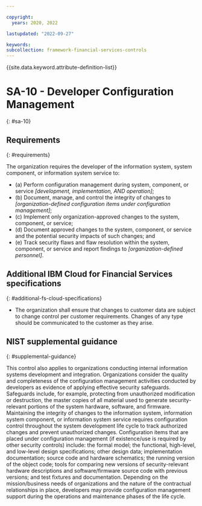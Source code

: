```yaml
---

copyright:
  years: 2020, 2022

lastupdated: "2022-09-27"

keywords: 
subcollection: framework-financial-services-controls
---
```


{{site.data.keyword.attribute-definition-list}}

         
# SA-10 - Developer Configuration Management
{: #sa-10}

## Requirements
{: #requirements}

The organization requires the developer of the information system, system component, or information system service to:

- (a) Perform configuration management during system, component, or service _[development, implementation, AND operation]_;
- (b) Document, manage, and control the integrity of changes to _[organization-defined configuration items under configuration management]_;
- (c) Implement only organization-approved changes to the system, component, or service;
- (d) Document approved changes to the system, component, or service and the potential security impacts of such changes; and
- (e) Track security flaws and flaw resolution within the system, component, or service and report findings to _[organization-defined personnel]_.

## Additional IBM Cloud for Financial Services specifications
{: #additional-fs-cloud-specifications}

- The organization shall ensure that changes to customer data are subject to change control per customer requirements.  Changes of any type should be communicated to the customer as they arise.

## NIST supplemental guidance
{: #supplemental-guidance}

This control also applies to organizations conducting internal information systems development and integration. Organizations consider the quality and completeness of the configuration management activities conducted by developers as evidence of applying effective security safeguards. Safeguards include, for example, protecting from unauthorized modification or destruction, the master copies of all material used to generate security-relevant portions of the system hardware, software, and firmware. Maintaining the integrity of changes to the information system, information system component, or information system service requires configuration control throughout the system development life cycle to track authorized changes and prevent unauthorized changes. Configuration items that are placed under configuration management (if existence/use is required by other security controls) include: the formal model; the functional, high-level, and low-level design specifications; other design data; implementation documentation; source code and hardware schematics; the running version of the object code; tools for comparing new versions of security-relevant hardware descriptions and software/firmware source code with previous versions; and test fixtures and documentation. Depending on the mission/business needs of organizations and the nature of the contractual relationships in place, developers may provide configuration management support during the operations and maintenance phases of the life cycle.



